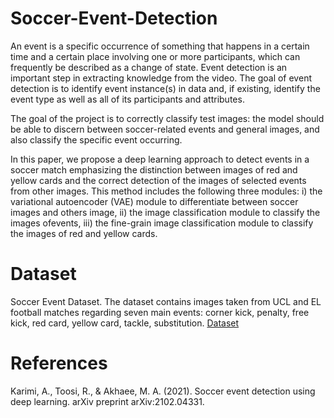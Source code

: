 # Soccer-Event-Detection
An event is a specific occurrence of something that happens in a certain time and a certain place involving one or more participants, 
which can frequently be described as a change of state. Event detection is an important step in extracting knowledge from the video. 
The goal of event detection is to identify event instance(s) in data and, if existing, 
identify the event type as well as all of its participants and attributes.

The goal of the project is to correctly classify test images: the model should be able 
to discern between soccer-related events and general images, and also classify the specific event occurring.

In this paper, we propose a deep learning approach to detect events in a soccer match emphasizing 
the distinction between images of red and yellow cards and the correct detection of the images 
of selected events from other images. This method includes the following three modules: 
i) the variational autoencoder (VAE) module to differentiate between soccer images and others image, 
ii) the image classification module to classify the images ofevents,
iii) the fine-grain image classification module to classify the images of red and yellow cards. 

# Dataset
Soccer Event Dataset. The dataset contains images taken from UCL and EL football matches regarding seven main events: corner kick, penalty, free kick, red card, yellow card, tackle, substitution. [Dataset](https://github.com/FootballAnalysis/footballanalysis/tree/main/Dataset/Soccer%20Event%20Dataset%20(Image))

# References
Karimi, A., Toosi, R., & Akhaee, M. A. (2021). Soccer event detection using deep learning. arXiv preprint arXiv:2102.04331.
